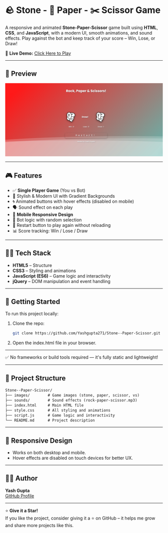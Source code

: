 # 🪨 Stone - 📄 Paper - ✂️ Scissor Game

A responsive and animated **Stone-Paper-Scissor** game built using **HTML**, **CSS**, and **JavaScript**, with a modern UI, smooth animations, and sound effects. Play against the bot and keep track of your score – Win, Lose, or Draw!

🔗 **Live Demo:** [Click Here to Play](https://masteryashgupta.github.io/Stone-Paper-Scissor/)

---

## 📸 Preview

![Game Preview](preview-image.png) <!-- You can add your own preview image here -->

---

## 🎮 Features

- ✅ **Single Player Game** (You vs Bot)
- 🎨 Stylish & Modern UI with Gradient Backgrounds
- 🌀 Animated buttons with hover effects (disabled on mobile)
- 🗣️ Sound effect on each play
- 📱 **Mobile Responsive Design**
- 🧠 Bot logic with random selection
- 🔁 Restart button to play again without reloading
- 📊 Score tracking: Win / Lose / Draw

---

## 🧑‍💻 Tech Stack

- **HTML5** – Structure
- **CSS3** – Styling and animations
- **JavaScript (ES6)** – Game logic and interactivity
- **jQuery** – DOM manipulation and event handling

---

## 🚀 Getting Started

To run this project locally:

1. Clone the repo:
   ```bash
   git clone https://github.com/Yashgupta271/Stone--Paper-Scissor.git

2. Open the index.html file in your browser.

---

✅ No frameworks or build tools required — it's fully static and lightweight!

---

## 📁 Project Structure

```
Stone--Paper-Scissor/
├── images/        # Game images (stone, paper, scissor, vs)
├── sounds/        # Sound effects (rock-paper-scissor.mp3)
├── index.html     # Main HTML file
├── style.css      # All styling and animations
├── script.js      # Game logic and interactivity
└── README.md      # Project description
```

---

## 📱 Responsive Design

- Works on both desktop and mobile.
- Hover effects are disabled on touch devices for better UX.

---

## 🙋‍♂️ Author

**Yash Gupta**  
[GitHub Profile](https://github.com/masteryashgupta)

---

⭐️ **Give it a Star!**  
If you like the project, consider giving it a ⭐️ on GitHub – it helps me grow and share more projects like this.


